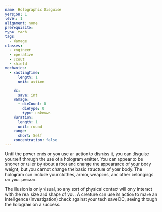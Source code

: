 ```yaml
---
name: Holographic Disguise
version: 1
level: 1
alignment: none
prerequisite: 
type: tech
tags:
  - damage
classes:
  - engineer
  - operative
  - scout
  - shield
mechanics:
  - castingTime:
      length: 1
      unit: action

    dc:
      save: int
    damage:
      - dieCount: 0
        dieType: 0
        type: unknown
    duration:
      length: 1
      unit: round
    range:
      short: Self
    concentration: false
---
```

Until the power ends or you use an action to dismiss it, you can disguise yourself through the use of a hologram emitter. You can appear to be shorter or taller by about a foot and change the appearance of your body weight, but you cannot change the basic structure of your body. The hologram can include your clothes, armor, weapons, and other belongings on your person. 

The illusion is only visual, so any sort of physical contact will only interact with the real size and shape of you. A creature can use its action to make an Intelligence (Investigation) check against your tech save DC, seeing through the hologram on a success.
    